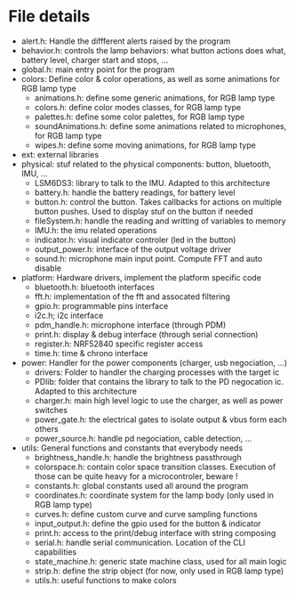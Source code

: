 # File details
- alert.h: Handle the diffferent alerts raised by the program
- behavior.h: controls the lamp behaviors: what button actions does what, battery level, charger start and stops, ...
- global.h: main entry point for the program
- colors: Define color & color operations, as well as some animations for RGB lamp type
    - animations.h: define some generic animations, for RGB lamp type
    - colors.h: define color modes classes, for RGB lamp type
    - palettes.h: define some color palettes, for RGB lamp type
    - soundAnimations.h: define some animations related to microphones, for RGB lamp type
    - wipes.h: define some moving animations, for RGB lamp type
- ext: external libraries
- physical: stuf related to the physical components: button, bluetooth, IMU, ...
    - LSM6DS3: library to talk to the IMU. Adapted to this architecture
    - battery.h: handle the battery readings, for battery level
    - button.h: control the button. Takes callbacks for actions on multiple button pushes. Used to display stuf on the button if needed
    - fileSystem.h: handle the reading and writting of variables to memory
    - IMU.h: the imu related operations
    - indicator.h: visual indicator controler (led in the button)
    - output_power.h: interface of the output voltage driver
    - sound.h: microphone main input point. Compute FFT and auto disable
- platform: Hardware drivers, implement the platform specific code
    - bluetooth.h: bluetooth interfaces
    - fft.h: implementation of the fft and assocated filtering
    - gpio.h: programmable pins interface
    - i2c.h; i2c interface
    - pdm_handle.h: microphone interface (through PDM)
    - print.h: display & debug interface (through serial connection)
    - register.h: NRF52840 specific register access
    - time.h: time & chrono interface
- power: Handler for the power components (charger, usb negociation, ...)
    - drivers: Folder to handler the charging processes with the target ic
    - PDlib: folder that contains the library to talk to the PD negocation ic. Adapted to this architecture
    - charger.h: main high level logic to use the charger, as well as power switches
    - power_gate.h: the electrical gates to isolate output & vbus form each others
    - power_source.h: handle pd negociation, cable detection, ...
- utils: General functions and constants that everybody needs
    - brightness_handle.h: handle the brightness passthrough
    - colorspace.h: contain color space transition classes. Execution of those can be quite heavy for a microcontroler, beware !
    - constants.h: global constants used all around the program
    - coordinates.h: coordinate system for the lamp body (only used in RGB lamp type)
    - curves.h: define custom curve and curve sampling functions
    - input_output.h: define the gpio used for the button & indicator
    - print.h: access to the print/debug interface with string composing
    - serial.h: handle serial communication. Location of the CLI capabilities
    - state_machine.h: generic state machine class, used for all main logic
    - strip.h: define the strip object (for now, only used in RGB lamp type)
    - utils.h: useful functions to make colors